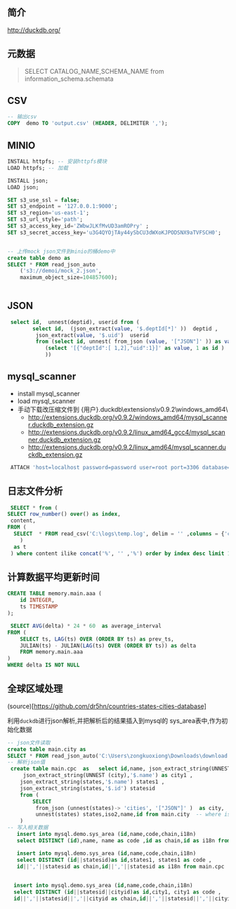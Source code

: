 ## 简介

http://duckdb.org/

## 元数据

> SELECT CATALOG_NAME,SCHEMA_NAME from information_schema.schemata

## CSV

```sql
-- 输出csv
COPY  demo TO 'output.csv' (HEADER, DELIMITER ',');

```

## MINIO

```sql
INSTALL httpfs; -- 安装httpfs模块
LOAD httpfs; -- 加载

INSTALL json;
LOAD json;

SET s3_use_ssl = false;
SET s3_endpoint = '127.0.0.1:9000';
SET s3_region='us-east-1';
SET s3_url_style='path';
SET s3_access_key_id='ZWbwJLKfMvUD3amROPry' ;
SET s3_secret_access_key='u3G4QYOjTAy44ySbCU3dWXoKJPODSNX9aTVFSCH0';


-- 上传mock json文件到minio的桶demo中
create table demo as
SELECT * FROM read_json_auto
    ('s3://demoi/mock_2.json',
    maximum_object_size=104857600);
    
```

## JSON

```sql
 select id,  unnest(deptid), userid from (
 		select id,  (json_extract(value, '$.deptId[*]' ))  deptid ,  
 		 json_extract(value, '$.uid')  userid 
 		 from (select id, unnest( from_json (value, '["JSON"]' )) as value from
 			(select '[{"deptId":[ 1,2],"uid":1}]' as value, 1 as id )
		    ))
```

## mysql_scanner

- install mysql_scanner
- load mysql_scanner
- 手动下载改压缩文件到 {用户}\.duckdb\extensions\v0.9.2\windows_amd64\
    - http://extensions.duckdb.org/v0.9.2/windows_amd64/mysql_scanner.duckdb_extension.gz
    - http://extensions.duckdb.org/v0.9.2/linux_amd64_gcc4/mysql_scanner.duckdb_extension.gz
    - http://extensions.duckdb.org/v0.9.2/linux_amd64/mysql_scanner.duckdb_extension.gz

```sql
 ATTACH 'host=localhost password=password user=root port=3306 database=demo' AS mysqldb (TYPE mysql) 

```

## 日志文件分析

```sql
 SELECT * from (
SELECT row_number() over() as index,
 content,
FROM ( 
  SELECT  * FROM read_csv('C:\logs\temp.log', delim = '' ,columns = {'content': 'VARCHAR'})
    )
  as t
 ) where content ilike concat('%', '' ,'%') order by index desc limit 100 offset 10

```

## 计算数据平均更新时间

```sql
CREATE TABLE memory.main.aaa (
	id INTEGER,
	ts TIMESTAMP
);

 SELECT AVG(delta) * 24 * 60  as average_interval
FROM (
    SELECT ts, LAG(ts) OVER (ORDER BY ts) as prev_ts,
    JULIAN(ts) - JULIAN(LAG(ts) OVER (ORDER BY ts)) as delta
    FROM memory.main.aaa
)
WHERE delta IS NOT NULL

```

## 全球区域处理

(source)[https://github.com/dr5hn/countries-states-cities-database]

利用`duckdb`进行json解析,并把解析后的结果插入到mysql的 sys_area表中,作为初始化数据

```sql
-- json文件读取
create table main.city as
SELECT * FROM read_json_auto('C:\Users\zongkuoxiong\Downloads\download.json',maximum_object_size=104857600);
-- 解析json值
 create table main.cpc  as   select id,name, json_extract_string(UNNEST (city),'$.id') as cityid,
     json_extract_string(UNNEST (city),'$.name') as city1 ,
 	json_extract_string(states,'$.name') states1 ,
 	json_extract_string(states,'$.id') statesid 
 	from (
 		SELECT 
		 from_json (unnest(states)-> 'cities', '["JSON"]' )  as city,
		 unnest(states) states,iso2,name,id from main.city  -- where iso2 = 'CN'  
   	) 
-- 写入相关数据
   insert into mysql.demo.sys_area (id,name,code,chain,i18n)  
   select DISTINCT (id),name, name as code ,id as chain,id as i18n from main.cpc

   insert into mysql.demo.sys_area (id,name,code,chain,i18n)  
   select DISTINCT (id||statesid)as id,states1, states1 as code ,
   id||','||statesid as chain,id||','||statesid as i18n from main.cpc

   
  insert into mysql.demo.sys_area (id,name,code,chain,i18n)  
  select DISTINCT (id||statesid||cityid)as id,city1, city1 as code ,
  id||','||statesid||','||cityid as chain,id||','||statesid||','||cityid as i18n from main.cpc
```

